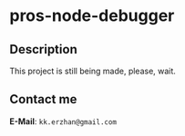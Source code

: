 
# pros-node-debugger

## Description

This project is still being made, please, wait.

## Contact me

**E-Mail**: `kk.erzhan@gmail.com`